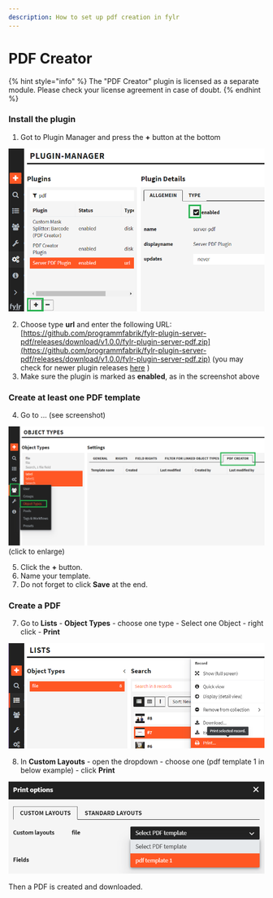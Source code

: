 ```yaml
---
description: How to set up pdf creation in fylr
---
```


# PDF Creator

{% hint style="info" %}
The "PDF Creator" plugin is licensed as a separate module. Please check your license agreement in case of doubt.
{% endhint %}

### Install the plugin

1. Got to Plugin Manager and press the **+** button at the bottom

![](../.gitbook/assets/image.png)

2. Choose type **url** and enter the following URL: [https://github.com/programmfabrik/fylr-plugin-server-pdf/releases/download/v1.0.0/fylr-plugin-server-pdf.zip](https://github.com/programmfabrik/fylr-plugin-server-pdf/releases/download/v1.0.0/fylr-plugin-server-pdf.zip) (you may check for newer plugin releases [here](https://github.com/programmfabrik/fylr-plugin-server-pdf/releases) )
3. Make sure the plugin is marked as **enabled**, as in the screenshot above

### Create at least one PDF template

4. Go to ... (see screenshot)

&#x20;![](<../.gitbook/assets/image (1).png>) (click to enlarge)

5. Click the **+** button.
6. Name your template.
7. Do not forget to click **Save** at the end.

### Create a PDF

7. Go to **Lists** - **Object Types** - choose one type - Select one Object - right click - **Print**

![](<../.gitbook/assets/image (3).png>)

8. In **Custom Layouts** - open the dropdown - choose one (pdf template 1 in below example) - click **Print**

![](<../.gitbook/assets/image (4).png>)



Then a PDF is created and downloaded.

